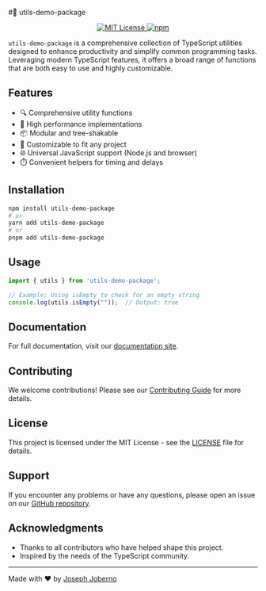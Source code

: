 
#🔌 utils-demo-package

<p align="center">
  <a href="https://github.com/josephjoberno/utils-demo-package/blob/main/LICENSE">
    <img src="https://img.shields.io/badge/License-MIT-blue.svg" alt="MIT License"/>
  </a>
  <a href="https://www.npmjs.com/package/utils-demo-package">
    <img src="https://img.shields.io/npm/v/utils-demo-package.svg" alt="npm"/>
  </a>
</p>

`utils-demo-package` is a comprehensive collection of TypeScript utilities designed to enhance productivity and simplify common programming tasks. Leveraging modern TypeScript features, it offers a broad range of functions that are both easy to use and highly customizable.

## Features

- 🔍 Comprehensive utility functions
- 🚀 High performance implementations
- 📦 Modular and tree-shakable
- 🎨 Customizable to fit any project
- 🌐 Universal JavaScript support (Node.js and browser)
- ⏱️ Convenient helpers for timing and delays

## Installation

```bash
npm install utils-demo-package
# or
yarn add utils-demo-package
# or
pnpm add utils-demo-package
```

## Usage

```typescript
import { utils } from 'utils-demo-package';

// Example: Using isEmpty to check for an empty string
console.log(utils.isEmpty(""));  // Output: true
```

## Documentation

For full documentation, visit our [documentation site](https://josephjoberno.github.io/utils-demo-package).

## Contributing

We welcome contributions! Please see our [Contributing Guide](CONTRIBUTING.md) for more details.

## License

This project is licensed under the MIT License - see the [LICENSE](LICENSE) file for details.

## Support

If you encounter any problems or have any questions, please open an issue on our [GitHub repository](https://github.com/josephjoberno/utils-demo-package/issues).

## Acknowledgments

- Thanks to all contributors who have helped shape this project.
- Inspired by the needs of the TypeScript community.

---

Made with ❤️ by [Joseph Joberno](https://github.com/josephjoberno)

